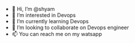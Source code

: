 - 👋 Hi, I’m @shyam
- 👀 I’m interested in Devops
- 🌱 I’m currently learning Devops
- 💞️ I’m looking to collaborate on Devops engineer
- 📫 You can reach me on my watsapp
